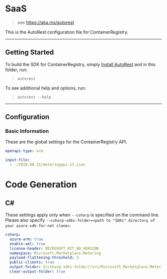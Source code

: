 # SaaS

> see https://aka.ms/autorest

This is the AutoRest configuration file for ContainerRegistry.

---

## Getting Started

To build the SDK for ContainerRegistry, simply [Install AutoRest](https://aka.ms/autorest/install) and in this folder, run:

> `autorest`

To see additional help and options, run:

> `autorest --help`

---

## Configuration

### Basic Information

These are the global settings for the ContainerRegistry API.

``` yaml
openapi-type: arm
```

```yaml
input-file:
  - ./2018-08-31/meteringapi.v1.json
```

# Code Generation

## C#

These settings apply only when `--csharp` is specified on the command line.
Please also specify `--csharp-sdks-folder=<path to "SDKs" directory of your azure-sdk-for-net clone>`.

``` yaml $(csharp)
csharp:
  azure-arm: true
  enable-xml: true
  license-header: MICROSOFT_MIT_NO_VERSION
  namespace: Microsoft.Marketplace.Metering
  payload-flattening-threshold: 3
  public-clients: true
  output-folder: $(csharp-sdks-folder)/src/Microsoft.Marketplace.Metering/Generated
  clear-output-folder: true
```
